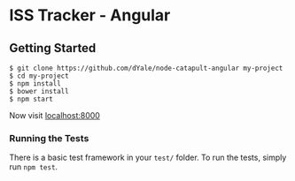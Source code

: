 # ISS Tracker - Angular

## Getting Started

```
$ git clone https://github.com/dYale/node-catapult-angular my-project
$ cd my-project
$ npm install
$ bower install
$ npm start
```

Now visit [localhost:8000](http://localhost:8000/)

### Running the Tests

There is a basic test framework in your `test/` folder. To run the tests, simply run `npm test`.
